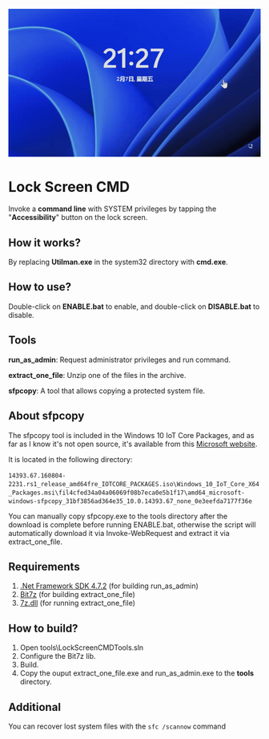 ![demo](./README/demo.gif)

# Lock Screen CMD

Invoke a **command line** with SYSTEM privileges by tapping the "**Accessibility**" button on the lock screen.

## How it works?

By replacing **Utilman.exe** in the system32 directory with **cmd.exe**.

## How to use?

Double-click on **ENABLE.bat** to enable, and double-click on **DISABLE.bat** to disable.

## Tools

**run_as_admin**: Request administrator privileges and run command.

**extract_one_file**: Unzip one of the files in the archive.

**sfpcopy**: A tool that allows copying a protected system file.

## About sfpcopy

The sfpcopy tool is included in the Windows 10 IoT Core Packages, and as far as I know it's not open source, it's available from this [Microsoft website](https://www.microsoft.com/en-us/download/details.aspx?id=53898).

It is located in the following directory:

`14393.67.160804-2231.rs1_release_amd64fre_IOTCORE_PACKAGES.iso\Windows_10_IoT_Core_X64_Packages.msi\fil4cfed34a04a06069f08b7eca0e5b1f17\amd64_microsoft-windows-sfpcopy_31bf3856ad364e35_10.0.14393.67_none_0e3eefda7177f36e`

You can manually copy sfpcopy.exe to the tools directory after the download is complete before running ENABLE.bat, otherwise the script will automatically download it via Invoke-WebRequest and extract it via extract_one_file.


## Requirements

1. [.Net Framework SDK 4.7.2](https://dotnet.microsoft.com/zh-cn/download/dotnet-framework/net472) (for building run_as_admin)
2. [Bit7z](https://github.com/rikyoz/bit7z) (for building extract_one_file)
3. [7z.dll](https://www.7-zip.org/) (for running extract_one_file)

## How to build?

1. Open tools\LockScreenCMDTools.sln 
2. Configure the Bit7z lib.
3. Build.
4. Copy the ouput extract_one_file.exe and run_as_admin.exe to the **tools** directory.

## Additional

You can recover lost system files with the `sfc /scannow` command